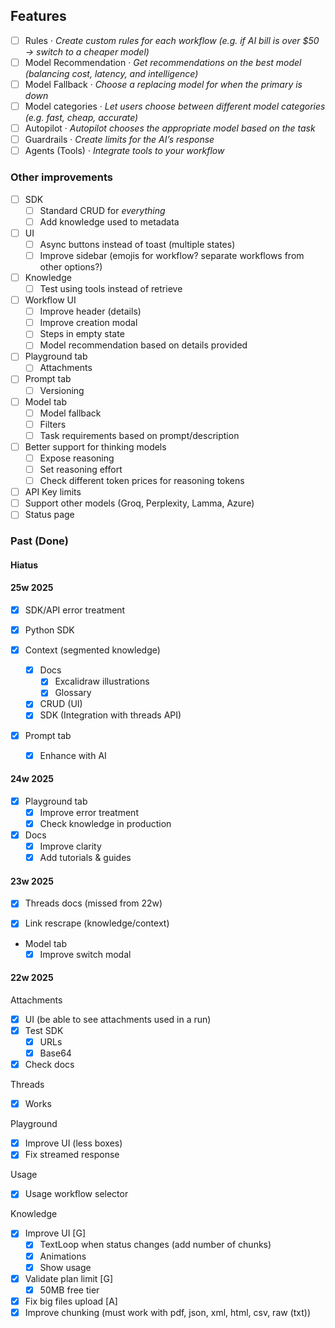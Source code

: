 ## Features

- [ ] Rules · _Create custom rules for each workflow (e.g. if AI bill is over $50 → switch to a cheaper model)_
- [ ] Model Recommendation · _Get recommendations on the best model (balancing cost, latency, and intelligence)_
- [ ] Model Fallback · _Choose a replacing model for when the primary is down_
- [ ] Model categories · _Let users choose between different model categories (e.g. fast, cheap, accurate)_
- [ ] Autopilot · _Autopilot chooses the appropriate model based on the task_
- [ ] Guardrails · _Create limits for the AI’s response_
- [ ] Agents (Tools) · _Integrate tools to your workflow_

### Other improvements

- [ ] SDK
  - [ ] Standard CRUD for _everything_
  - [ ] Add knowledge used to metadata

- [ ] UI
  - [ ] Async buttons instead of toast (multiple states)
  - [ ] Improve sidebar (emojis for workflow? separate workflows from other options?)

- [ ] Knowledge
  - [ ] Test using tools instead of retrieve

- [ ] Workflow UI
  - [ ] Improve header (details)
  - [ ] Improve creation modal
  - [ ] Steps in empty state
  - [ ] Model recommendation based on details provided

- [ ] Playground tab
  - [ ] Attachments

- [ ] Prompt tab
  - [ ] Versioning

- [ ] Model tab
  - [ ] Model fallback
  - [ ] Filters
  - [ ] Task requirements based on prompt/description

- [ ] Better support for thinking models
  - [ ] Expose reasoning
  - [ ] Set reasoning effort
  - [ ] Check different token prices for reasoning tokens

- [ ] API Key limits
- [ ] Support other models (Groq, Perplexity, Lamma, Azure)
- [ ] Status page

### Past (Done)

#### Hiatus

#### 25w 2025

- [x] SDK/API error treatment

- [x] Python SDK

- [x] Context (segmented knowledge)
  - [x] Docs
    - [x] Excalidraw illustrations
    - [x] Glossary
  - [x] CRUD (UI)
  - [x] SDK (Integration with threads API)

- [x] Prompt tab
  - [x] Enhance with AI

#### 24w 2025

- [x] Playground tab
  - [x] Improve error treatment
  - [x] Check knowledge in production

- [x] Docs
  - [x] Improve clarity
  - [x] Add tutorials & guides

#### 23w 2025

- [x] Threads docs (missed from 22w)

- [x] Link rescrape (knowledge/context)

- Model tab
  - [x] Improve switch modal

#### 22w 2025

Attachments

- [x] UI (be able to see attachments used in a run)
- [x] Test SDK
  - [x] URLs
  - [x] Base64
- [x] Check docs

Threads

- [x] Works

Playground

- [x] Improve UI (less boxes)
- [x] Fix streamed response

Usage

- [x] Usage workflow selector

Knowledge

- [x] Improve UI [G]
  - [x] TextLoop when status changes (add number of chunks)
  - [x] Animations
  - [x] Show usage
- [x] Validate plan limit [G]
  - [x] 50MB free tier
- [x] Fix big files upload [A]
- [x] Improve chunking (must work with pdf, json, xml, html, csv, raw (txt))
